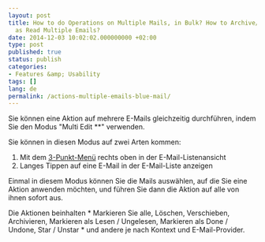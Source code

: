 ```yaml
---
layout: post
title: How to do Operations on Multiple Mails, in Bulk? How to Archive/Delete/Mark
  as Read Multiple Emails?
date: 2014-12-03 10:02:02.000000000 +02:00
type: post
published: true
status: publish
categories:
- Features &amp; Usability
tags: []
lang: de
permalink: /actions-multiple-emails-blue-mail/
---
```


Sie können eine Aktion auf mehrere E-Mails gleichzeitig durchführen, indem Sie den Modus "Multi Edit **" verwenden.

Sie können in diesen Modus auf zwei Arten kommen:

1. Mit dem [3-Punkt-Menü](/action-bar-menu/) rechts oben in der E-Mail-Listenansicht
2. Langes Tippen auf eine E-Mail in der E-Mail-Liste anzeigen

Einmal in diesem Modus können Sie die Mails auswählen, auf die Sie eine Aktion anwenden möchten, und führen Sie dann die Aktion auf alle von ihnen sofort aus.

Die Aktionen beinhalten * Markieren Sie alle, Löschen, Verschieben, Archivieren, Markieren als Lesen / Ungelesen, Markieren als Done / Undone, Star / Unstar * und andere je nach Kontext und E-Mail-Provider.
